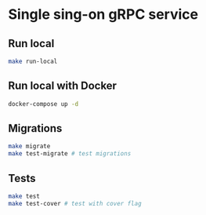 # Single sing-on gRPC service

## Run local
```bash
make run-local
```

## Run local with Docker
```bash
docker-compose up -d
```

## Migrations
```bash
make migrate  
make test-migrate # test migrations
```

## Tests
```bash
make test  
make test-cover # test with cover flag
```
